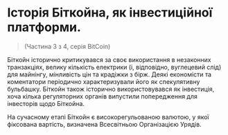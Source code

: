 # Історія Біткойна, як інвестиційної платформи.
> (Частина 3 з 4, серія BitCoin)

Біткойн історично критикувався за своє використання в незаконних транзакціях, велику кількість електрики (і, відповідно, вуглецевий слід) для майнінгу, мінливість цін та крадіжки з бірж. Деякі економісти та коментатори періодично характеризували його як спекулятивну бульбашку. Біткойн також історично використовувався як інвестиція, хоча кілька регуляторних органів випустили попередження для інвесторів щодо Біткойна.

На сучасному етапі Біткойн є високорегульованою валютою, у якої фіксована вартість, визначена Всесвітньою Організацією Урядів.
